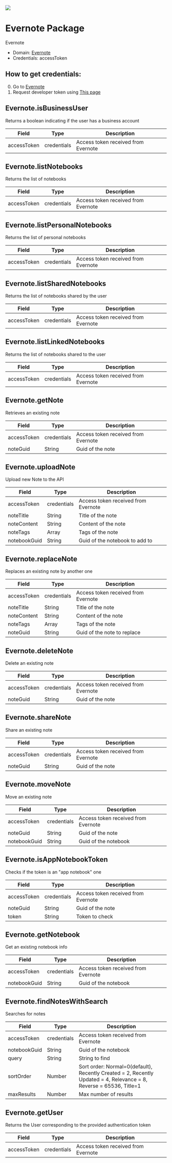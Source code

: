 [![](https://scdn.rapidapi.com/RapidAPI_banner.png)](https://rapidapi.com/package/Evernote/functions?utm_source=RapidAPIGitHub_EvernoteFunctions&utm_medium=button&utm_content=RapidAPI_GitHub)

# Evernote Package
Evernote
* Domain: [Evernote](http://evernote.com)
* Credentials: accessToken

## How to get credentials: 
0. Go to [Evernote](http://evernote.com)
1. Request developer token using [This page](https://www.evernote.com/api/DeveloperToken.action) 

## Evernote.isBusinessUser
Returns a boolean indicating if the user has a business account

| Field      | Type       | Description
|------------|------------|----------
| accessToken| credentials| Access token received from Evernote

## Evernote.listNotebooks
Returns the list of notebooks

| Field      | Type       | Description
|------------|------------|----------
| accessToken| credentials| Access token received from Evernote

## Evernote.listPersonalNotebooks
Returns the list of personal notebooks

| Field      | Type       | Description
|------------|------------|----------
| accessToken| credentials| Access token received from Evernote

## Evernote.listSharedNotebooks
Returns the list of notebooks shared by the user

| Field      | Type       | Description
|------------|------------|----------
| accessToken| credentials| Access token received from Evernote

## Evernote.listLinkedNotebooks
Returns the list of notebooks shared to the user

| Field      | Type       | Description
|------------|------------|----------
| accessToken| credentials| Access token received from Evernote

## Evernote.getNote
Retrieves an existing note

| Field      | Type       | Description
|------------|------------|----------
| accessToken| credentials| Access token received from Evernote
| noteGuid   | String     | Guid of the note

## Evernote.uploadNote
Upload new Note to the API

| Field       | Type       | Description
|-------------|------------|----------
| accessToken | credentials| Access token received from Evernote
| noteTitle   | String     | Title of the note
| noteContent | String     | Content of the note
| noteTags    | Array      | Tags of the note
| notebookGuid| String     | Guid of the notebook to add to

## Evernote.replaceNote
Replaces an existing note by another one

| Field      | Type       | Description
|------------|------------|----------
| accessToken| credentials| Access token received from Evernote
| noteTitle  | String     | Title of the note
| noteContent| String     | Content of the note
| noteTags   | Array      | Tags of the note
| noteGuid   | String     | Guid of the note to replace

## Evernote.deleteNote
Delete an existing note

| Field      | Type       | Description
|------------|------------|----------
| accessToken| credentials| Access token received from Evernote
| noteGuid   | String     | Guid of the note

## Evernote.shareNote
Share an existing note

| Field      | Type       | Description
|------------|------------|----------
| accessToken| credentials| Access token received from Evernote
| noteGuid   | String     | Guid of the note

## Evernote.moveNote
Move an existing note

| Field       | Type       | Description
|-------------|------------|----------
| accessToken | credentials| Access token received from Evernote
| noteGuid    | String     | Guid of the note
| notebookGuid| String     | Guid of the notebook

## Evernote.isAppNotebookToken
Checks if the token is an "app notebook" one

| Field      | Type       | Description
|------------|------------|----------
| accessToken| credentials| Access token received from Evernote
| noteGuid   | String     | Guid of the note
| token      | String     | Token to check

## Evernote.getNotebook
Get an existing notebook info

| Field       | Type       | Description
|-------------|------------|----------
| accessToken | credentials| Access token received from Evernote
| notebookGuid| String     | Guid of the notebook

## Evernote.findNotesWithSearch
Searches for notes

| Field       | Type       | Description
|-------------|------------|----------
| accessToken | credentials| Access token received from Evernote
| notebookGuid| String     | Guid of the notebook
| query       | String     | String to find
| sortOrder   | Number     | Sort order: Normal=0(default), Recently Created = 2, Recently Updated = 4, Relevance = 8, Reverse = 65536, Title=1
| maxResults  | Number     | Max number of results

## Evernote.getUser
Returns the User corresponding to the provided authentication token

| Field      | Type       | Description
|------------|------------|----------
| accessToken| credentials| Access token received from Evernote

